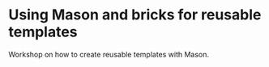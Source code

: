 # Using Mason and bricks for reusable templates

Workshop on how to create reusable templates with Mason.
